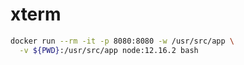 # xterm


```bash
docker run --rm -it -p 8080:8080 -w /usr/src/app \
  -v ${PWD}:/usr/src/app node:12.16.2 bash
```

